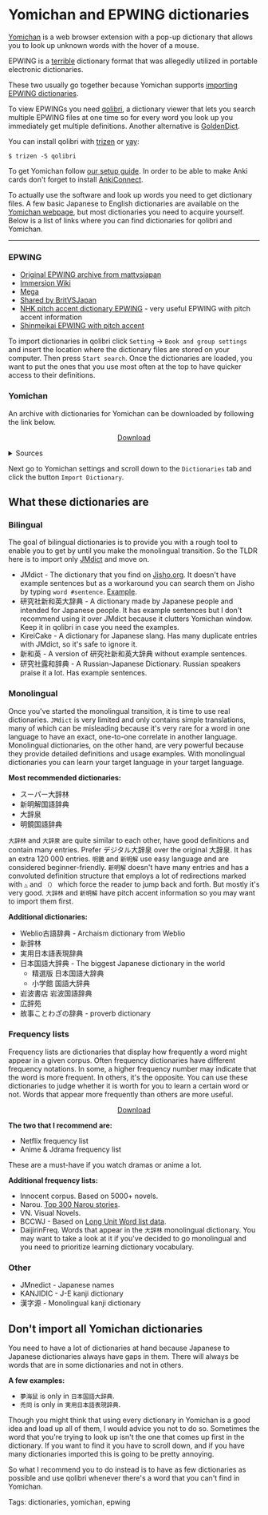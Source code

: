 # Yomichan and EPWING dictionaries

[Yomichan](https://foosoft.net/projects/yomichan)
is a web browser extension with a pop-up dictionary
that allows you to look up unknown words with the hover of a mouse.

EPWING is a [terrible](https://foosoft.net/projects/zero-epwing/) dictionary format
that was allegedly utilized in portable electronic dictionaries.

These two usually go together because Yomichan supports
[importing EPWING dictionaries](https://github.com/FooSoft/yomichan-import).

To view EPWINGs you need [qolibri](https://aur.archlinux.org/packages/qolibri/),
a dictionary viewer that lets you search multiple EPWING files at one time
so for every word you look up you immediately get multiple definitions.
Another alternative is [GoldenDict](https://wiki.archlinux.org/index.php/GoldenDict).

You can install qolibri with
[trizen](https://aur.archlinux.org/packages/trizen/)
or
[yay](https://aur.archlinux.org/packages/yay/):

```
$ trizen -S qolibri
```

To get Yomichan follow
[our setup guide](setting-up-yomichan.html).
In order to be able to make Anki cards don't forget to install
[AnkiConnect](https://ankiweb.net/shared/info/2055492159).

To actually use the software and look up words you need to get dictionary files.
A few basic Japanese to English dictionaries are available on the
[Yomichan webpage](https://foosoft.net/projects/yomichan/index.html#dictionaries),
but most dictionaries you need to acquire yourself.
Below is a list of links where you can find dictionaries for qolibri and Yomichan.

****

### EPWING
* [Original EPWING archive from mattvsjapan](https://www.mediafire.com/file/hr30l1pw004gac9/EPWINGs.rar/file)
* [Immersion Wiki](https://drive.google.com/drive/folders/1S8c70eKADlNkyW_Orz2B7Ge49xFQjg42)
* [Mega](https://mega.nz/folder/rIIHhAxb#d6GV9ZNTj9gUEaQtfGluqg)
* [Shared by BritVSJapan](https://www.mediafire.com/folder/ldyklp3362pgg/Japanese_Dictionaries)
* [NHK pitch accent dictionary EPWING](http://www.mediafire.com/file/sxmpse8n92c9oxg/NHKACT.zip) -
very useful EPWING with pitch accent information
* [Shinmeikai EPWING with pitch accent](http://www.mediafire.com/file/q9b95d1ad9wnjxd/Shinmeikai.7z)

To import dictionaries in qolibri click `Setting` → `Book and group settings`
and insert the location where the dictionary files are stored on your computer.
Then press `Start search`. Once the dictionaries are loaded,
you want to put the ones that you use most often at the top
to have quicker access to their definitions.

### Yomichan

An archive with dictionaries for Yomichan can be downloaded by following the link below.

<p align="center">
	<a class="download_button" href="https://t.me/ajatt_tools/36">Download</a>
</p>

<details>
<summary>Sources</summary>

The dictionaries were compiled from various places.
Below is a list of public folders that were used.

* [Immersion Wiki](https://drive.google.com/drive/folders/1S8jeDa5NJt76dn9tq52engRCFLjIzvN1)
* [Mega](https://mega.nz/folder/rIIHhAxb#d6GV9ZNTj9gUEaQtfGluqg)
* [Shared](https://www.youtube.com/watch?v=5oxdPY9eH48) by mattvsjapan:
	* [Yomichan Dictionaries](https://www.mediafire.com/file/o3b6jt999dtd9vc/Yomichan_Dictionaries.zip/file)
	* [Shinmeikai5](https://mega.nz/file/A5cRxIpY#fcCGZyWX6cZoFYwKoKzbdHnxm_S86WM3PSbDA4ifKUM)
	* [Pitch Accent Dictionary](https://mega.nz/file/A5cRxIpY#fcCGZyWX6cZoFYwKoKzbdHnxm_S86WM3PSbDA4ifKUM)
* [Shared by shoui](https://drive.google.com/file/d/1hcxKK-06LJxp-pr-8EuSPrCaFhWwXylp/view?usp=sharing)
([monolingual guide](https://learnjapanese.moe/monolingual/))

</details>

Next go to Yomichan settings and scroll down to the `Dictionaries` tab
and click the button `Import Dictionary`.

## What these dictionaries are

### Bilingual

The goal of bilingual dictionaries is to provide you with a rough tool
to enable you to get by until you make the monolingual transition.
So the TLDR here is to import only
[JMdict](https://foosoft.net/projects/yomichan/dl/dict/jmdict_english.zip)
and move on.

* JMdict - The dictionary that you find on
[Jisho.org](https://jisho.org/).
It doesn't have example sentences but as a workaround you can search them on Jisho
by typing `word #sentence`. [Example](https://jisho.org/search/test%20%23sentence).
* 研究社新和英大辞典 - A dictionary made by Japanese people and intended for Japanese people.
It has example sentences but I don't recommend using it over JMdict
because it clutters Yomichan window.
Keep it in qolibri in case you need the examples.
* KireiCake - A dictionary for Japanese slang.
Has many duplicate entries with JMdict,
so it's safe to ignore it.
* 新和英 - A version of 研究社新和英大辞典 without example sentences.
* 研究社露和辞典 - A Russian-Japanese Dictionary.
Russian speakers praise it a lot.
Has example sentences.

### Monolingual

Once you've started the monolingual transition, it is time to use real dictionaries.
`JMdict` is very limited and only contains simple translations, many of which can be misleading
because it's very rare for a word in one language to have an exact,
one-to-one correlate in another language.
Monolingual dictionaries, on the other hand, are very powerful because
they provide detailed definitions and usage examples.
With monolingual dictionaries you can learn your target language in your target language.

**Most recommended dictionaries:**

* スーパー大辞林
* 新明解国語辞典
* 大辞泉
* 明鏡国語辞典

`大辞林` and `大辞泉` are quite similar to each other,
have good definitions and contain many entries.
Prefer デジタル大辞泉 over the original 大辞泉. It has an extra 120 000 entries.
`明鏡` and `新明解` use easy language and are considered beginner-friendly.
`新明解` doesn't have many entries and has a convoluted definition structure
that employs a lot of redirections marked with `△` and `（）`
which force the reader to jump back and forth. But mostly it's very good.
`大辞林` and `新明解` have pitch accent information so you may want to import them first.

**Additional dictionaries:**

* Weblio古語辞典 - Archaism dictionary from Weblio
* 新辞林
* 実用日本語表現辞典
* 日本国語大辞典 - The biggest Japanese dictionary in the world
	* 精選版 日本国語大辞典
	* 小学館 国語大辞典
* 岩波書店 岩波国語辞典
* 広辞苑
* 故事ことわざの辞典 - proverb dictionary


### Frequency lists

Frequency lists are dictionaries
that display how frequently a word might appear in a given corpus.
Often frequency dictionaries have different frequency notations.
In some, a higher frequency number may indicate that the word is more frequent.
In others, it's the opposite.
You can use these dictionaries to judge
whether it is worth for you to learn a certain word or not.
Words that appear more frequently than others are more useful.

<p align="center">
	<a class="download_button" href="https://t.me/ajatt_tools/109">Download</a>
</p>

**The two that I recommend are:**

* Netflix frequency list
* Anime & Jdrama frequency list

These are a must-have if you watch dramas or anime a lot.

**Additional frequency lists:**

* Innocent corpus. Based on 5000+ novels.
* Narou. [Top 300 Narou stories](http://wiki.wareya.moe/Narou).
* VN. Visual Novels.
* BCCWJ - Based on [Long Unit Word list data](https://ccd.ninjal.ac.jp/bccwj/en/freq-list.html).
* DaijirinFreq. Words that appear in the `大辞林` monolingual dictionary.
You may want to take a look at it if you've decided to go monolingual
and you need to prioritize learning dictionary vocabulary.

### Other

* JMnedict - Japanese names
* KANJIDIC - J-E kanji dictionary
* 漢字源 - Monolingual kanji dictionary

## Don't import all Yomichan dictionaries

You need to have a lot of dictionaries at hand
because Japanese to Japanese dictionaries always have gaps in them.
There will always be words that are in some dictionaries and not in others.

**A few examples:**
* `夢海鼠` is only in `日本国語大辞典`.
* `禿同` is only in `実用日本語表現辞典`.

Though you might think that using every dictionary in Yomichan is a good idea
and load up all of them, I would advice you not to do so.
Sometimes the word that you're trying to look up
isn't the one that comes up first in the dictionary.
If you want to find it you have to scroll down,
and if you have many dictionaries imported this is going to be pretty annoying.

So what I recommend you to do instead is to have as few dictionaries as possible
and use qolibri whenever there's a word that you can't find in Yomichan.

Tags: dictionaries, yomichan, epwing

